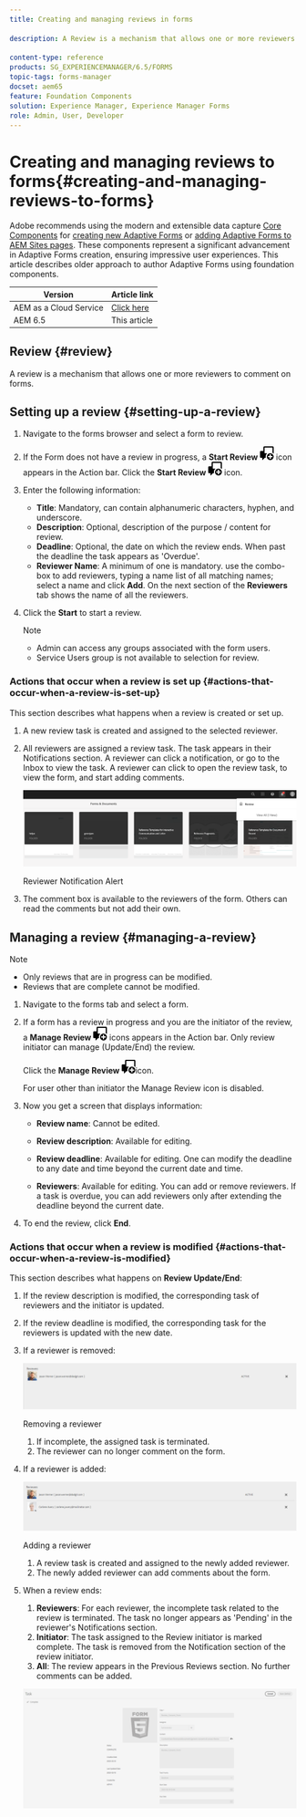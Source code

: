 ```yaml
---
title: Creating and managing reviews in forms

description: A Review is a mechanism that allows one or more reviewers to comment on a form.

content-type: reference
products: SG_EXPERIENCEMANAGER/6.5/FORMS
topic-tags: forms-manager
docset: aem65
feature: Foundation Components
solution: Experience Manager, Experience Manager Forms
role: Admin, User, Developer
---
```

# Creating and managing reviews to forms{#creating-and-managing-reviews-to-forms}

<span class="preview"> Adobe recommends using the modern and extensible data capture [Core Components](https://experienceleague.adobe.com/docs/experience-manager-core-components/using/adaptive-forms/introduction.html) for [creating new Adaptive Forms](/help/forms/using/create-an-adaptive-form-core-components.md) or [adding Adaptive Forms to AEM Sites pages](/help/forms/using/create-or-add-an-adaptive-form-to-aem-sites-page.md). These components represent a significant advancement in Adaptive Forms creation, ensuring impressive user experiences. This article describes older approach to author Adaptive Forms using foundation components. </span>

| Version | Article link |
| -------- | ---------------------------- |
| AEM as a Cloud Service |    [Click here](https://experienceleague.adobe.com/docs/experience-manager-cloud-service/content/forms/adaptive-forms-authoring/authoring-adaptive-forms-foundation-components/create-reviews-forms.html)                  |
| AEM 6.5     | This article         |

## Review {#review}

A review is a mechanism that allows one or more reviewers to comment on forms.

## Setting up a review {#setting-up-a-review}

1.  Navigate to the forms browser and select a form to review.
1.  If the Form does not have a review in progress, a **Start Review** ![aem6forms_review_chat_comment](assets/aem6forms_review_chat_comment.png) icon appears in the Action bar. Click the **Start Review** ![aem6forms_review_chat_comment](assets/aem6forms_review_chat_comment.png) icon.
1.  Enter the following information:

    * **Title**: Mandatory, can contain alphanumeric characters, hyphen, and underscore.
    * **Description**: Optional, description of the purpose / content for review.
    * **Deadline**: Optional, the date on which the review ends. When past the deadline the task appears as 'Overdue'.
    * **Reviewer Name**: A minimum of one is mandatory. use the combo-box to add reviewers, typing a name list of all matching names; select a name and click **Add**. On the next section of the **Reviewers** tab shows the name of all the reviewers.

1.  Click the **Start** to start a review.

    >[!NOTE]
    >
    >* Admin can access any groups associated with the form users.
    >* Service Users group is not available to selection for review.

### Actions that occur when a review is set up {#actions-that-occur-when-a-review-is-set-up}

This section describes what happens when a review is created or set up.

1. A new review task is created and assigned to the selected reviewer. 
1. All reviewers are assigned a review task. The task appears in their Notifications section. A reviewer can click a notification, or go to the Inbox to view the task. A reviewer can click to open the review task, to view the form, and start adding comments.

   ![Reviewer Notification Alert](assets/review-notification-img.png)

   Reviewer Notification Alert

1. The comment box is available to the reviewers of the form. Others can read the comments but not add their own.

## Managing a review {#managing-a-review}

>[!NOTE]
>
>* Only reviews that are in progress can be modified. 
>* Reviews that are complete cannot be modified.

1. Navigate to the forms tab and select a form. 

1. If a form has a review in progress and you are the initiator of the review, a **Manage Review** ![aem6forms_review_chat_comment](assets/aem6forms_review_chat_comment.png) icons appears in the Action bar. Only review initiator can manage (Update/End) the review.

   Click the **Manage Review** ![aem6forms_review_chat_comment](assets/aem6forms_review_chat_comment.png)icon.

   For user other than initiator the Manage Review icon is disabled. 

1. Now you get a screen that displays information:

    * **Review name**: Cannot be edited.  
    
    * **Review description**: Available for editing.  
    
    * **Review deadline**: Available for editing. One can modify the deadline to any date and time beyond the current date and time.  
    
    * **Reviewers**: Available for editing. You can add or remove reviewers. If a task is overdue, you can add reviewers only after extending the deadline beyond the current date.

1. To end the review, click **End**.

### Actions that occur when a review is modified {#actions-that-occur-when-a-review-is-modified}

This section describes what happens on **Review Update/End**:

1. If the review description is modified, the corresponding task of reviewers and the initiator is updated.
1. If the review deadline is modified, the corresponding task for the reviewers is updated with the new date.   

1. If a reviewer is removed:

   ![Removing a reviewer](assets/removeduser.png)

   Removing a reviewer

    1. If incomplete, the assigned task is terminated.
    1. The reviewer can no longer comment on the form.

1. If a reviewer is added:

   ![Adding a reviewer](assets/addedreviewer.png)

   Adding a reviewer

    1. A review task is created and assigned to the newly added reviewer.
    1. The newly added reviewer can add comments about the form.

1. When a review ends:

    1. **Reviewers**: For each reviewer, the incomplete task related to the review is terminated. The task no longer appears as 'Pending' in the reviewer's Notifications section.
    1. **Initiator**: The task assigned to the Review initiator is marked complete. The task is removed from the Notification section of the review initiator.
    1. **All**: The review appears in the Previous Reviews section. No further comments can be added.

    ![review complete](assets/review-complete-imgg.png)
